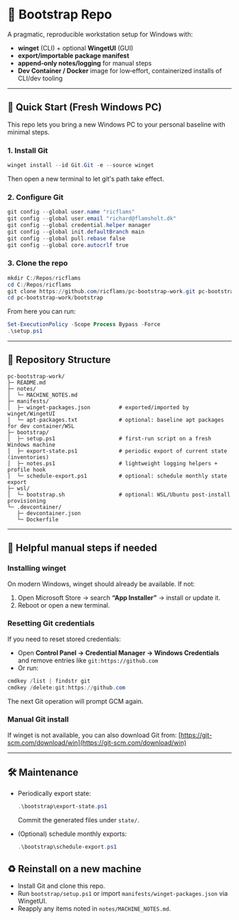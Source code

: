 # 🧰 Bootstrap Repo

A pragmatic, reproducible workstation setup for Windows with:

* **winget** (CLI) + optional **WingetUI** (GUI)
* **export/importable package manifest**
* **append‑only notes/logging** for manual steps
* **Dev Container / Docker** image for low‑effort, containerized installs of CLI/dev tooling

---

## 🚀 Quick Start (Fresh Windows PC)

This repo lets you bring a new Windows PC to your personal baseline with minimal steps.

### 1. Install Git

```powershell
winget install --id Git.Git -e --source winget
```

Then open a new terminal to let git's path take effect.

### 2. Configure Git

```powershell
git config --global user.name "ricflams"
git config --global user.email "richard@flamsholt.dk"
git config --global credential.helper manager
git config --global init.defaultBranch main
git config --global pull.rebase false
git config --global core.autocrlf true
```

### 3. Clone the repo

```powershell
mkdir C:/Repos/ricflams
cd C:/Repos/ricflams
git clone https://github.com/ricflams/pc-bootstrap-work.git pc-bootstrap-work
cd pc-bootstrap-work/bootstrap
```

From here you can run:

```powershell
Set-ExecutionPolicy -Scope Process Bypass -Force
.\setup.ps1
```

---

## 📁 Repository Structure

```
pc-bootstrap-work/
├─ README.md
├─ notes/
│  └─ MACHINE_NOTES.md
├─ manifests/
│  ├─ winget-packages.json         # exported/imported by winget/WingetUI
│  └─ apt-packages.txt             # optional: baseline apt packages for dev container/WSL
├─ bootstrap/
│  ├─ setup.ps1                    # first-run script on a fresh Windows machine
│  ├─ export-state.ps1             # periodic export of current state (inventories)
│  ├─ notes.ps1                    # lightweight logging helpers + profile hook
│  └─ schedule-export.ps1          # optional: schedule monthly state export
├─ wsl/
│  └─ bootstrap.sh                 # optional: WSL/Ubuntu post-install provisioning
└─ .devcontainer/
   ├─ devcontainer.json
   └─ Dockerfile
```

---

## 🧰 Helpful manual steps if needed

### Installing winget

On modern Windows, winget should already be available. If not:

1. Open Microsoft Store → search **“App Installer”** → install or update it.
2. Reboot or open a new terminal.

### Resetting Git credentials

If you need to reset stored credentials:

* Open **Control Panel → Credential Manager → Windows Credentials** and remove entries like `git:https://github.com`
* Or run:

```powershell
cmdkey /list | findstr git
cmdkey /delete:git:https://github.com
```

The next Git operation will prompt GCM again.

### Manual Git install

If winget is not available, you can also download Git from:
[https://git-scm.com/download/win](https://git-scm.com/download/win)

---

## 🛠 Maintenance

* Periodically export state:

  ```powershell
  .\bootstrap\export-state.ps1
  ```

  Commit the generated files under `state/`.

* (Optional) schedule monthly exports:

  ```powershell
  .\bootstrap\schedule-export.ps1
  ```

## ♻️ Reinstall on a new machine

* Install Git and clone this repo.
* Run `bootstrap/setup.ps1` or import `manifests/winget-packages.json` via WingetUI.
* Reapply any items noted in `notes/MACHINE_NOTES.md`.

